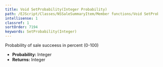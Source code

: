 ```yaml
---
title: Void SetProbability(Integer Probability)
path: /EJScript/Classes/NSSaleSummaryItem/Member functions/Void SetProbability(Integer p_0)
intellisense: 1
classref: 1
sortOrder: 7194
keywords: SetProbability(Integer)
---
```



Probability of sale succeess in percent (0-100)



* **Probability:** Integer
* **Returns:** Integer


